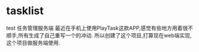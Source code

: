# tasklist
test 任务管理服务端
最近在手机上使用PlayTask这款APP,感觉有些地方用着很不顺手,所有生成了自己重写一个的冲动.
所以创建了这个项目,打算现在web端实现,这个项目做服务端使用.

